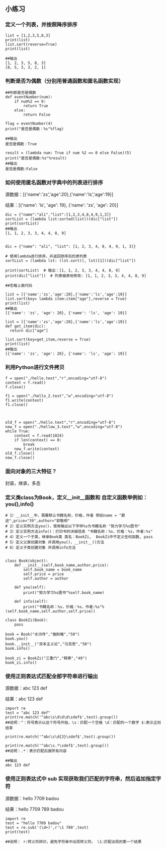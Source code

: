 ## 小练习

### 定义一个列表，并按照降序排序

```
list = [1,2,3,5,8,3]
print(list)
list.sort(reverse=True)
print(list)

##输出
[1, 2, 3, 5, 8, 3]
[8, 5, 3, 3, 2, 1]
```

### 判断是否为偶数（分别用普通函数和匿名函数实现）


```
##判断是否是偶数
def eventNumber(num):
    if num%2 == 0:
        return True
    else:
        return False

flag = eventNumber(4)
print("是否是偶数：%s"%flag)

##输出
是否是偶数：True

result = (lambda num: True if num %2 == 0 else False)(5)
print("是否是偶数:%s"%result)
##输出
是否是偶数:False
```

### 如何使用匿名函数对字典中的列表进行排序
源数据：[{'name':'zs','age':20},{'name':'ls','age':19}]

结果：[{'name': 'ls', 'age': 19}, {'name': 'zs', 'age': 20}]

```
dic = {"name":"ali","list":[1,2,3,4,8,4,9,1,3]}
sortList = (lambda list:sorted(list))(dic["list"])
print(sortList)
##输出
[1, 1, 2, 3, 3, 4, 4, 8, 9]


dic = {"name": "ali", "list": [1, 2, 3, 4, 8, 4, 9, 1, 3]}

# 使用lambda进行排序，并返回排序后的原列表
sortList = (lambda lst: (lst.sort(), lst)[1])(dic["list"])

print(sortList)  # 输出：[1, 1, 2, 3, 3, 4, 4, 8, 9]
print(dic["list"])  # 列表被原地修改: [1, 1, 2, 3, 3, 4, 4, 8, 9]

##忽略上面代码

list = [{'name':'zs','age':20},{'name':'ls','age':19}]
list.sort(key= lambda item:item["age"],reverse = True)
print(list)
##输出
[{'name': 'zs', 'age': 20}, {'name': 'ls', 'age': 19}]

list = [{'name':'zs','age':20},{'name':'ls','age':19}]
def get_item(dic):
  return dic["age"] 

list.sort(key=get_item,reverse = True) 
print(list)
##输出
[{'name': 'zs', 'age': 20}, {'name': 'ls', 'age': 19}]
```

### 利用Python进行文件拷贝

```
f = open("./hello.text","r",encoding="utf-8")
context = f.read()
f.close()

f1 = open("./hello_2.text","w",encoding="utf-8")
f1.write(context)
f1.close()



old_f = open("./hello.text","r",encoding="utf-8")
new_f = open("./hellow_3.text","w",encoding="utf-8")
while True:
    context = f.read(1024)
    if len(context) == 0:
        break
    new_f.write(context)
old_f.close()
new_f.close()
```


### 面向对象的三大特征？
封装，继承，多态

### 定义类class为Book，定义__init__函数和 自定义函数举例如： you(),info()

```
# 1）__init__中，需要默认书籍名称，价格，作者 例如name = "爵迹",price="39",author="郭敬明" 
# 2）定义实例方法you()，使用输出以下字样%s为书籍名称 "努力学习%s图书" 
# 3）定义实例方法info()：打印书的详细信息 "书籍名称：%s，价格：%s，作者:%s" 
# 4）定义一个子类，继承Book类 类名：BookZi,  BookZi中不定义任何函数, pass 
# 5）定义父类创建对象 并调用you()，__init__()方法 
# 6）定义子类创建对象 并调用info方法
```



```

class Book(object):
    def __init__(self,book_name,author,price):
        self.book_name = book_name
        self.price = price
        self.author = author

    def you(self):
        print("努力学习%s图书"%self.book_name)

    def info(self):
        print("书籍名称：%s，价格：%s，作者:%s"%(self.book_name,self.author,self.price))

class BookZi(Book):
    pass

book = Book("水浒传","施耐庵","50")
book.you()
book.__init__("资本主义论","马克思","50")
book.info()

book_zi = BookZi("三重门","韩寒","49")
book_zi.info()
```

### 使用正则表达式匹配全部字符串进行输出
源数据：abc 123 def

结果：abc 123 def

```
import re
test = "abc 123 def"
print(re.match('^abc\s\d\d\d\sdef$',test).group())
##说明：^：符号表示以这个符号开始，\s：匹配一个空格 \d：匹配的一个数字 $:表示正则结束

print(re.match('^abc\s\d{3}\sdef$',test).group())

print(re.match('^abc\s.*\sdef$',test).group())
##说明：.*：表示匹配后面所有内容

##输出
abc 123 def
```

### 使用正则表达式中 sub 实现获取我们匹配的字符串，然后追加指定字符

源数据：hello 7709 badou

结果：hello 7709 789 badou


```
import re
test = "hello 7709 badou"
test = re.sub('(\d+)',r'\1 789',test)
print(test)

##说明： r:转义符辨识，避免字符串中出现转义符。 \1:匹配出现的第一个结果
```


